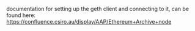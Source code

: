 documentation for setting up the geth client and connecting to it, can be found here:
https://confluence.csiro.au/display/AAP/Ethereum+Archive+node